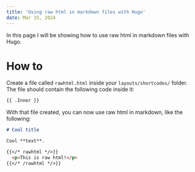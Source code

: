 ```yaml
---
title: 'Using raw html in markdown files with Hugo'
date: Mar 15, 2024
---
```


In this page I will be showing how to use raw html in markdown files with Hugo.  

# How to

Create a file called `rawhtml.html` inside your `layouts/shortcodes/` folder. The file should contain the following code inside it:
```html
{{ .Inner }}
```

With that file created, you can now use raw html in markdown, like the following:
```markdown
# Cool title

Cool **text**.

{{</* rawhtml */>}}
  <p>This is raw html!</p>
{{</* /rawhtml */>}}
```
